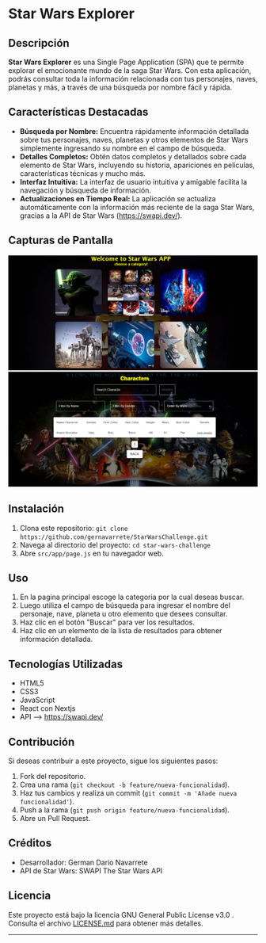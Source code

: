 # Star Wars Explorer

## Descripción

**Star Wars Explorer** es una Single Page Application (SPA) que te permite explorar el emocionante mundo de la saga Star Wars. Con esta aplicación, podrás consultar toda la información relacionada con tus personajes, naves, planetas y más, a través de una búsqueda por nombre fácil y rápida.

## Características Destacadas

- **Búsqueda por Nombre:** Encuentra rápidamente información detallada sobre tus personajes, naves, planetas y otros elementos de Star Wars simplemente ingresando su nombre en el campo de búsqueda.
- **Detalles Completos:** Obtén datos completos y detallados sobre cada elemento de Star Wars, incluyendo su historia, apariciones en películas, características técnicas y mucho más.
- **Interfaz Intuitiva:** La interfaz de usuario intuitiva y amigable facilita la navegación y búsqueda de información.
- **Actualizaciones en Tiempo Real:** La aplicación se actualiza automáticamente con la información más reciente de la saga Star Wars, gracias a la API de Star Wars (https://swapi.dev/).

## Capturas de Pantalla

![Captura de pantalla 1](screenshot1.png)
![Captura de pantalla 2](screenshot2.png)

## Instalación

1. Clona este repositorio: `git clone https://github.com/gernavarrete/StarWarsChallenge.git`
2. Navega al directorio del proyecto: `cd star-wars-challenge`
3. Abre `src/app/page.js` en tu navegador web.

## Uso

1. En la pagina principal escoge la categoria por la cual deseas buscar.
2. Luego utiliza el campo de búsqueda para ingresar el nombre del personaje, nave, planeta u otro elemento que desees consultar.
3. Haz clic en el botón "Buscar" para ver los resultados.
4. Haz clic en un elemento de la lista de resultados para obtener información detallada.

## Tecnologías Utilizadas

- HTML5
- CSS3
- JavaScript
- React con Nextjs
- API --> https://swapi.dev/

## Contribución

Si deseas contribuir a este proyecto, sigue los siguientes pasos:

1. Fork del repositorio.
2. Crea una rama (`git checkout -b feature/nueva-funcionalidad`).
3. Haz tus cambios y realiza un commit (`git commit -m 'Añade nueva funcionalidad'`).
4. Push a la rama (`git push origin feature/nueva-funcionalidad`).
5. Abre un Pull Request.

## Créditos

- Desarrollador: German Dario Navarrete
- API de Star Wars: SWAPI The Star Wars API

## Licencia

Este proyecto está bajo la licencia GNU General Public License v3.0
. Consulta el archivo [LICENSE.md](LICENSE.md) para obtener más detalles.

---
